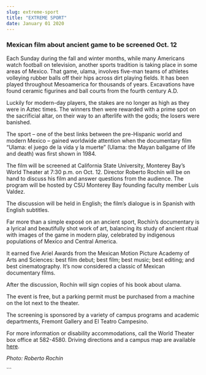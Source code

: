 ```yaml
---
slug: extreme-sport
title: "EXTREME SPORT"
date: January 01 2020
---
```


 
<h3>Mexican film about ancient game to be screened Oct. 12</h3>
<p>
  Each Sunday during the fall and winter months, while many Americans watch
  football on television, another sports tradition is taking place in some areas
  of Mexico. That game, ulama, involves five-man teams of athletes volleying
  rubber balls off their hips across dirt playing fields. It has been played
  throughout Mesoamerica for thousands of years. Excavations have found ceramic
  figurines and ball courts from the fourth century A.D.
</p>
<p>
  Luckily for modern-day players, the stakes are no longer as high as they were
  in Aztec times. The winners then were rewarded with a prime spot on the
  sacrificial altar, on their way to an afterlife with the gods; the losers were
  banished.
</p>
<p>
  The sport – one of the best links between the pre-Hispanic world and modern
  Mexico – gained worldwide attention when the documentary film “Ulama: el juego
  de la vida y la muerte” (Ulama: the Mayan ballgame of life and death) was
  first shown in 1984.
</p>
<p>
  The film will be screened at California State University, Monterey Bay’s World
  Theater at 7:30 p.m. on Oct. 12. Director Roberto Rochín will be on hand to
  discuss his film and answer questions from the audience. The program will be
  hosted by CSU Monterey Bay founding faculty member Luis Valdez.
</p>
<p>
  The discussion will be held in English; the film’s dialogue is in Spanish with
  English subtitles.
</p>
<p>
  Far more than a simple exposé on an ancient sport, Rochín’s documentary is a
  lyrical and beautifully shot work of art, balancing its study of ancient
  ritual with images of the game in modern play, celebrated by indigenous
  populations of Mexico and Central America.
</p>
<p>
  It earned five Ariel Awards from the Mexican Motion Picture Academy of Arts
  and Sciences: best film debut; best film; best music; best editing; and best
  cinematography. It’s now considered a classic of Mexican documentary films.
</p>
<p>After the discussion, Rochín will sign copies of his book about ulama.</p>
<p>
  The event is free, but a parking permit must be purchased from a machine on
  the lot next to the theater.
</p>
<p>
  The screening is sponsored by a variety of campus programs and academic
  departments, Fremont Gallery and El Teatro Campesino.
</p>
<p>
  For more information or disability accommodations, call the World Theater box
  office at 582-4580. Driving directions and a campus map are available
  <a href="https://csumb.edu/map">here</a>.
</p>
<p><em>Photo: Roberto Rochín</em></p>
```
